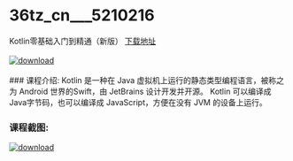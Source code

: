 # 36tz_cn___5210216
Kotlin零基础入门到精通（新版）
[下载地址](http://www.36tz.cn/article/5210216 "下载地址")
<br/></br>[![download](http://36tz.cn/muke_img/2020_02_1-41-300x192.png "下载地址")](http://www.36tz.cn/article/5210216 "下载地址")
<br/></br>### 课程介绍:
Kotlin 是一种在 Java 虚拟机上运行的静态类型编程语言，被称之为 Android 世界的Swift，由 JetBrains 设计开发并开源。
Kotlin 可以编译成Java字节码，也可以编译成 JavaScript，方便在没有 JVM 的设备上运行。

### 课程截图:
[![download](http://36tz.cn/muke_img/2020_02_11-39.png "下载地址")](http://www.36tz.cn/article/5210216 "下载地址")
